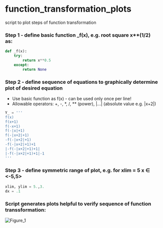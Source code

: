 # function_transformation_plots
script to plot steps of function transformation

### Step 1 - define basic function _f(x), e.g. root square x**(1/2) as:
```python
def _f(x):
    try:
        return x**0.5
    except:
        return None
```
### Step 2 - define sequence of equations to graphically determine plot of desired equation 
- Use basic function as f(x) - can be used only once per line!
- Allowable operators: +, -, *, /, ** (power), |...| (absolute value e.g. |x+2|)
```python
Y_ = '''
f(x)
f(x+1)
f(-x+1)
f(-|x|+1)
f(-|x+2|+1)
-f(-|x+2|+1)
-f(-|x+2|+1)+1
|-f(-|x+2|+1)+1|
|-f(-|x+2|+1)+1|-1
'''
```
### Step 3 - define symmetric range of plot, e.g. for xlim = 5 x ∈ <-5,5>
```python
xlim, ylim = 5.,3.
dx = .1
```
### Script generates plots helpful to verify sequence of function transsformation:
![Figure_1](https://user-images.githubusercontent.com/6569984/211146463-956f97af-07de-4db4-9b34-4a0f9b75eb2e.png)
